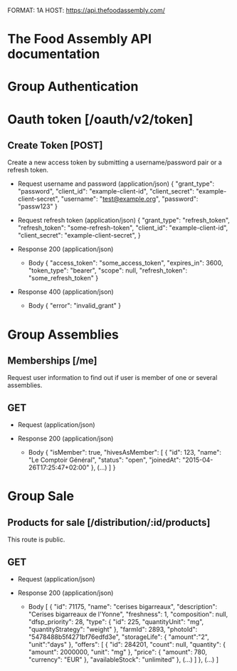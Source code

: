 FORMAT: 1A
HOST: https://api.thefoodassembly.com/

# The Food Assembly API documentation

# Group Authentication

# Oauth token [/oauth/v2/token]

## Create Token [POST]

Create a new access token by submitting a username/password pair or a refresh token.

+ Request username and password (application/json)
    {
        "grant_type": "password",
        "client_id": "example-client-id",
        "client_secret": "example-client-secret",
        "username": "test@example.org",
        "password": "passw123"
    }

+ Request refresh token (application/json)
    {
        "grant_type": "refresh_token",
        "refresh_token": "some-refresh-token",
        "client_id": "example-client-id",
        "client_secret": "example-client-secret",
    }

+ Response 200 (application/json)
    + Body
        {
            "access_token": "some_access_token",
            "expires_in": 3600,
            "token_type": "bearer",
            "scope": null,
            "refresh_token": "some_refresh_token"
        }

+ Response 400 (application/json)
    + Body
        {
            "error": "invalid_grant"
        }

# Group Assemblies

## Memberships [/me]

Request user information to find out if user is member of one or several assemblies.

## GET

+ Request (application/json)

+ Response 200 (application/json)
    + Body
        {
            "isMember": true,
            "hivesAsMember": [
                {
                    "id": 123,
                    "name": "Le Comptoir Général",
                    "status": "open",
                    "joinedAt": "2015-04-26T17:25:47+02:00"
                },
                (...)
            ]
        }

# Group Sale

## Products for sale [/distribution/:id/products]

This route is public.

## GET

+ Request (application/json)

+ Response 200 (application/json)
    + Body
        [
            {
                "id": 71175,
                "name": "cerises bigarreaux",
                "description": "Cerises bigarreaux de l'Yonne",
                "freshness": 1,
                "composition": null,
                "dfsp_priority": 28,
                "type": {
                    "id": 225,
                    "quantityUnit": "mg",
                    "quantityStrategy": "weight"
                },
                "farmId": 2893,
                "photoId": "5478488b5f4271bf76edfd3e",
                "storageLife": {
                    "amount":"2",
                    "unit":"days"
                },
                "offers": [
                    {
                        "id": 284201,
                        "count": null,
                        "quantity": {
                            "amount": 2000000,
                            "unit": "mg"
                        },
                        "price": {
                            "amount": 780,
                            "currency": "EUR"
                        },
                        "availableStock": "unlimited"
                    },
                    (...)
                ]
            },
            (...)
        ]
